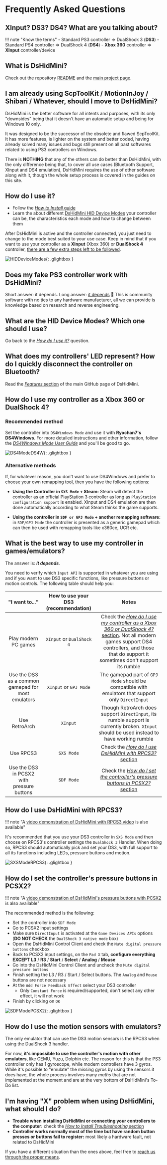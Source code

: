 # Frequently Asked Questions

## XInput? DS3? DS4? What are you talking about?

!!! note "Know the terms"
    - Standard PS3 controller => DualShock 3 (__DS3__)
    - Standard PS4 controller => DualShock 4 (__DS4__)
    - __Xbox 360__ controller => __XInput__ controller/device

## What is DsHidMini?

Check out the repository [README](https://github.com/ViGEm/DsHidMini/blob/master/README.md) and the [main project page](https://vigem.org/projects/DsHidMini/).

## I am already using ScpToolKit / MotionInJoy / Shibari / Whatever, should I move to DsHidMini?

DsHidMini is the better software for all intents and purposes, with its only "downsides" being that it doesn't have an automatic setup and being for Windows 10 only.

It was designed to be the successor of the obsolete and flawed ScpToolKit. It has more features, is lighter on the system and better coded, having already solved many issues and bugs still present on all past softwares related to using PS3 controllers on Windows.

There is __NOTHING__ that any of the others can do better than DsHidMini, with the only difference being that, to cover all use cases (Bluetooth Support, XInput and DS4 emulation), DsHidMini requires the use of other software along with it, though the whole setup process is covered in the guides on this site.

## How do I use it?

- Follow the [_How to Install_ guide](../How-to-Instal)
- Learn the  about different [DsHidMini HID Device Modes](../HID-Device-Modes-Explained) your controller can be, the characteristics each mode and how to change between them

After DsHidMini is active and the controller connected, you just need to change to the mode best suited to your use case. Keep in mind that if you want to use your controller as a __XInput__ (Xbox 360) or __DualShock 4__ controller, [there are a few extra steps left to be followed](#how-do-i-use-my-controller-as-a-xbox-360-or-dualshock-4). 

![HIDDeviceModes](images/HIDDeviceModes.png){: .glightbox }  

## Does my fake PS3 controller work with DsHidMini?

Short answer: it depends. Long answer: [it depends](https://vigem.org/projects/BthPS3/About-Controller-Compatibility/) 🙂 This is community software with no ties to any hardware manufacturer, all we can provide is knowledge based on research and reverse engineering.

## What are the HID Device Modes? Which one should I use?

Go back to the [_How do I use it?_](#how-do-i-use-it) question.

## What does my controllers' LED represent? How do I quickly disconnect the controller on Bluetooth?

Read the [_Features_ section](https://github.com/ViGEm/DsHidMini#features) of the main GitHub page of DsHidMini.

## How do I use my controller as a Xbox 360 or DualShock 4?

### Recommended method

Set the controller into `DS4Windows Mode` and use it with __Ryochan7's DS4Windows__. For more detailed instructions and other information, follow the [_DS4Windows Mode User Guide_](../DS4-Mode-User-Guide) and you'll be good to go.

![DS4ModeDS4W](images/DS4ModeDS4W.png){: .glightbox }  

### Alternative methods

If, for whatever reason, you don't want to use DS4Windows and prefer to choose your own remapping tool, then you have the following options:

- __Using the Controller in `SXS Mode` + Steam:__ Steam will detect the controller as an official PlayStation 3 controller as long as `PlayStation configuration support` is enabled. XInput and DS4 emulation are then done automatically according to what Steam thinks the game supports.

- __Using the controller in `SDF or GPJ Mode` + another remapping software:__ in `SDF/GPJ Mode` the controller is presented as a generic gamepad which can then be used with remapping tools like x360ce, UCR etc.

## What is the best way to use my controller in games/emulators?

The answer is: ___it depends___.

You need to verify which `Input API` is supported in whatever you are using and if you want to use DS3 specific functions, like pressure buttons or motion controls. The following table should help you:

| "I want to..." | How to use your DS3 (recommendation) | Notes |
| :---: | :---: | :---: |
| Play modern PC games | `XInput` or `DualShock 4`  | Check the [_How do I use my controller as a Xbox 360 or DualShock 4?_ section](#how-do-i-use-my-controller-as-a-xbox-360-or-dualshock-4). Not all modern games support DS4 controllers, and those that do support it sometimes don't support its rumble |
| Use the DS3 as a common gamepad for most emulators | `XInput` or `GPJ Mode` | The gamepad part of `GPJ Mode` should be compatible with emulators that support only `DirectInput` |
| Use RetroArch | `XInput` | Though RetroArch does support `DirectInput`, its rumble support is currently broken. `XInput` should be used instead to have working rumble |
| Use RPCS3 | `SXS Mode` | Check the [_How do I use DsHidMini with RPCS3?_ section](#how-do-i-use-dshidmini-with-rpcs3) |
| Use the DS3 in PCSX2 with pressure buttons | `SDF Mode` | Check the [_How do I set the controller's pressure buttons in PCSX2?_ section](#how-do-i-set-the-controllers-pressure-buttons-in-pcsx2) |

## How do I use DsHidMini with RPCS3?

!!! note "A [video demonstration of DsHidMini with RPCS3 video](../#2021-02-27-dshidmini-demo-rpcs3) is also available"

It's recommended that you use your DS3 controller in `SXS Mode` and then choose on RPCS3's controller settings the `DualShock 3` Handler. When doing so, RPCS3 should automatically pick and set your DS3, with full support to all its functions including LEDs, pressure buttons and motion.

![SXSModeRPCS3](images/SXSModeRPCS3.png){: .glightbox }  

## How do I set the controller's pressure buttons in PCSX2?

!!! note "A [video demonstration of DsHidMini's pressure buttons with PCSX2](../#2021-03-08-dshidmini-sdf-mode-explained-with-pcsx2-v170) is also available"

The recommended method is the following:

- Set the controller into `SDF Mode`
- Go to PCSX2 input settings
- Make sure `DirectInput` is activated at the `Game Devices APIs` options (__DO NOT CHECK__ the `DualShock 3 native mode` box)
- Open the DsHidMini Control Client and check the `Mute digital pressure buttons` checkbox
- Back to PCSX2 input settings, on the `Pad X` tab, __configure everything EXCEPT__ __L3__ / __R3__ / __Start__ / __Select__ / __Analog__ / __Mouse__
- Go into the DsHidMini Control Client and uncheck the `Mute digital pressure buttons`
- Finish setting the L3 / R3 / Start / Select buttons. The `Analog` and `Mouse` buttons are not necessary
- At the `Add Force Feedback Effect` select your DS3 controller
  - Only `Constant Force` is required/supported, don't select any other effect, it will not work
- Finish by clicking on `OK`

![SDFModePCSX2](images/SDFModePCSX2.png){: .glightbox }  

## How do I use the motion sensors with emulators?

The only emulator that can use the DS3 motion sensors is the RPCS3 when using the DualShock 3 handler.

For now, __it's impossible to use the controller's motion with other emulators__, like CEMU, Yuzu, Dolphin etc. The reason for this is that the PS3 controller only has 1 gyroscope, while modern controllers have 3 gyros. While it's possible to "emulate" the missing gyros by using the sensors it does have, the whole process involves many _maths_ that are not implemented at the moment and are at the very bottom of DsHidMini's To-Do list.

## I'm having "X" problem when using DsHidMini, what should I do?

- __Trouble when installing DsHidMini or connecting your controllers to the computer:__ check the [_How to Install Troubleshooting_ section](../How-to-Install/#troubleshooting)
- __Controller works normally most of the time but have random button presses or buttons fail to register:__ most likely a hardware fault, not related to DsHidMini

If you have a different situation than the ones above, feel free to [reach us through the proper means](https://vigem.org/Community-Support/).
